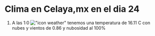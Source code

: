 # Clima en Celaya,mx en el dia 24

1. A las 1:0 !["icon weather"](http://openweathermap.org/img/w/04n.png) tenemos una temperatura de 16.11 C con nubes y  vientos de 0.86 y nubosidad al 100%
